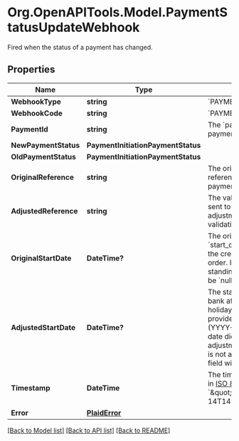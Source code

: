 # Org.OpenAPITools.Model.PaymentStatusUpdateWebhook
Fired when the status of a payment has changed.

## Properties

Name | Type | Description | Notes
------------ | ------------- | ------------- | -------------
**WebhookType** | **string** | &#x60;PAYMENT_INITIATION&#x60; | 
**WebhookCode** | **string** | &#x60;PAYMENT_STATUS_UPDATE&#x60; | 
**PaymentId** | **string** | The &#x60;payment_id&#x60; for the payment being updated | 
**NewPaymentStatus** | **PaymentInitiationPaymentStatus** |  | 
**OldPaymentStatus** | **PaymentInitiationPaymentStatus** |  | 
**OriginalReference** | **string** | The original value of the reference when creating the payment. | 
**AdjustedReference** | **string** | The value of the reference sent to the bank after adjustment to pass bank validation rules. | [optional] 
**OriginalStartDate** | **DateTime?** | The original value of the &#x60;start_date&#x60; provided during the creation of a standing order. If the payment is not a standing order, this field will be &#x60;null&#x60;. | 
**AdjustedStartDate** | **DateTime?** | The start date sent to the bank after adjusting for holidays or weekends.  Will be provided in [ISO 8601](https://wikipedia.org/wiki/ISO_8601) format (YYYY-MM-DD). If the start date did not require adjustment, or if the payment is not a standing order, this field will be &#x60;null&#x60;. | 
**Timestamp** | **DateTime** | The timestamp of the update, in [ISO 8601](https://wikipedia.org/wiki/ISO_8601) format, e.g. &#x60;\&quot;2017-09-14T14:42:19.350Z\&quot;&#x60; | 
**Error** | [**PlaidError**](PlaidError.md) |  | [optional] 

[[Back to Model list]](../README.md#documentation-for-models) [[Back to API list]](../README.md#documentation-for-api-endpoints) [[Back to README]](../README.md)

